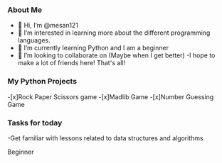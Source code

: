 ### About Me
- 👋 Hi, I’m @mesan121
- 👀 I’m interested in learning more about the different programming languages.
- 🌱 I’m currently learning Python and I am a beginner
- 💞️ I’m looking to collaborate on (Maybe when I get better)
-I hope to make a lot of friends here! That's all!

### My Python Projects
-[x]Rock Paper Scissors game
-[x]Madlib Game
-[x]Number Guessing Game

### Tasks for today
-Get familiar with lessons related to data structures and algorithms


<!---
mesan121/mesan121 is a ✨ special ✨ repository because its `README.md` (this file) appears on your GitHub profile.
You can click the Preview link to take a look at your changes.
--->
Beginner
